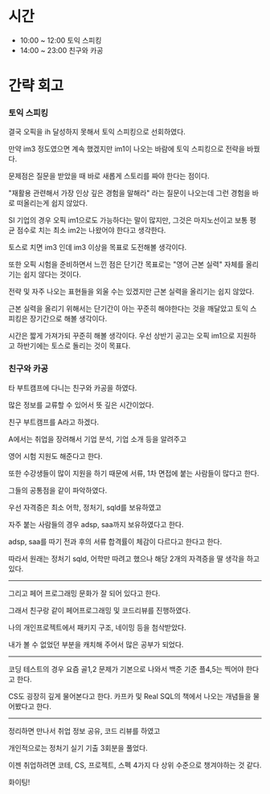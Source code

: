 # 시간
- 10:00 ~ 12:00 토익 스피킹
- 14:00 ~ 23:00 친구와 카공

# 간략 회고

### 토익 스피킹

결국 오픽을 ih 달성하지 못해서 토익 스피킹으로 선회하였다.

만약 im3 정도였으면 계속 했겠지만 im1이 나오는 바람에 토익 스피킹으로 전략을 바꿨다.

문제점은 질문을 받았을 때 바로 새롭게 스토리를 짜야 한다는 점이다.

"재활용 관련해서 가장 인상 깊은 경험을 말해라" 라는 질문이 나오는데 그런 경험을 바로 떠올리는게 쉽지 않았다.

SI 기업의 경우 오픽 im1으로도 가능하다는 말이 많지만, 그것은 마지노선이고 보통 평균 점수로 치는 최소 im2는 나왔어야 한다고 생각한다.

토스로 치면 im3 인데 im3 이상을 목표로 도전해볼 생각이다.

또한 오픽 시험을 준비하면서 느낀 점은 단기간 목표로는 "영어 근본 실력" 자체를 올리기는 쉽지 않다는 것이다.

전략 및 자주 나오는 표현들을 외울 수는 있겠지만 근본 실력을 올리기는 쉽지 않았다.

근본 실력을 올리기 위해서는 단기간이 아는 꾸준히 해야한다는 것을 깨달았고 토익 스피킹은 장기간으로 해볼 생각이다.

시간은 짧게 가져가되 꾸준히 해볼 생각이다. 우선 상반기 공고는 오픽 im1으로 지원하고 하반기에는 토스로 돌리는 것이 목표다.

### 친구와 카공

타 부트캠프에 다니는 친구와 카공을 하였다.

많은 정보를 교류할 수 있어서 뜻 깊은 시간이었다.

친구 부트캠프를 A라고 하겠다.

A에서는 취업을 장려해서 기업 분석, 기업 소개 등을 알려주고

영어 시험 지원도 해준다고 한다.

또한 수강생들이 많이 지원을 하기 때문에 서류, 1차 면접에 붙는 사람들이 많다고 한다.

그들의 공통점을 같이 파악하였다.

우선 자격증은 최소 어학, 정처기, sqld를 보유하였고

자주 붙는 사람들의 경우 adsp, saa까지 보유하였다고 한다.

adsp, saa를 따기 전과 후의 서류 합격률이 체감이 다르다고 한다고 한다.

따라서 원래는 정처기 sqld, 어학만 따려고 했으나 해당 2개의 자격증을 딸 생각을 하고 있다.

---

그리고 페어 프로그래밍 문화가 잘 되어 있다고 한다.

그래서 친구랑 같이 페어프로그래밍 및 코드리뷰를 진행하였다.

나의 개인프로젝트에서 패키지 구조, 네이밍 등을 첨삭받았다.

내가 볼 수 없었던 부분을 캐치해 주어서 많은 공부가 되었다.

---

코딩 테스트의 경우 요즘 골1,2 문제가 기본으로 나와서 백준 기준 플4,5는 찍어야 한다고 한다.

CS도 굉장히 깊게 물어본다고 한다. 카프카 및 Real SQL의 책에서 나오는 개념들을 물어봤다고 한다.

---

정리하면 만나서 취업 정보 공유, 코드 리뷰를 하였고

개인적으로는 정처기 실기 기출 3회분을 풀었다.

이젠 취업하려면 코테, CS, 프로젝트, 스펙 4가지 다 상위 수준으로 챙겨야하는 것 같다.

화이팅!